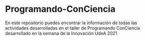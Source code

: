 # Programando-ConCiencia
En este repositorio puedes encontrar la información de todas las actividades desarrolladas en el taller de Programando ConCiencia desarrollado en la semana de la Innovación UdeA 2021
